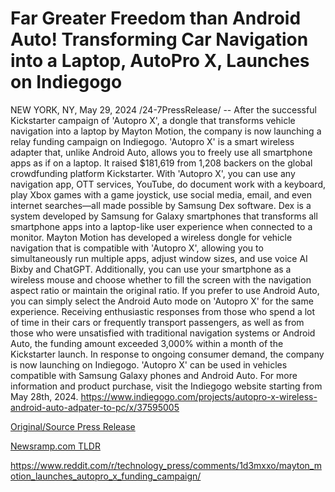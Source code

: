 # Far Greater Freedom than Android Auto! Transforming Car Navigation into a Laptop, AutoPro X, Launches on Indiegogo

NEW YORK, NY, May 29, 2024 /24-7PressRelease/ -- After the successful Kickstarter campaign of 'Autopro X', a dongle that transforms vehicle navigation into a laptop by Mayton Motion, the company is now launching a relay funding campaign on Indiegogo.  'Autopro X' is a smart wireless adapter that, unlike Android Auto, allows you to freely use all smartphone apps as if on a laptop. It raised $181,619 from 1,208 backers on the global crowdfunding platform Kickstarter.  With 'Autopro X', you can use any navigation app, OTT services, YouTube, do document work with a keyboard, play Xbox games with a game joystick, use social media, email, and even internet searches—all made possible by Samsung Dex software. Dex is a system developed by Samsung for Galaxy smartphones that transforms all smartphone apps into a laptop-like user experience when connected to a monitor.  Mayton Motion has developed a wireless dongle for vehicle navigation that is compatible with 'Autopro X', allowing you to simultaneously run multiple apps, adjust window sizes, and use voice AI Bixby and ChatGPT. Additionally, you can use your smartphone as a wireless mouse and choose whether to fill the screen with the navigation aspect ratio or maintain the original ratio. If you prefer to use Android Auto, you can simply select the Android Auto mode on 'Autopro X' for the same experience.  Receiving enthusiastic responses from those who spend a lot of time in their cars or frequently transport passengers, as well as from those who were unsatisfied with traditional navigation systems or Android Auto, the funding amount exceeded 3,000% within a month of the Kickstarter launch. In response to ongoing consumer demand, the company is now launching on Indiegogo.  'Autopro X' can be used in vehicles compatible with Samsung Galaxy phones and Android Auto. For more information and product purchase, visit the Indiegogo website starting from May 28th, 2024.  https://www.indiegogo.com/projects/autopro-x-wireless-android-auto-adpater-to-pc/x/37595005 

[Original/Source Press Release](https://www.24-7pressrelease.com/press-release/511204/far-greater-freedom-than-android-auto-transforming-car-navigation-into-a-laptop-autopro-x-launches-on-indiegogo)
                    

[Newsramp.com TLDR](None) 

https://www.reddit.com/r/technology_press/comments/1d3mxxo/mayton_motion_launches_autopro_x_funding_campaign/